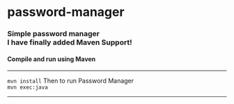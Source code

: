 password-manager
================

<h3>Simple password manager<br />
I have finally added Maven Support!</h3>
<h4>Compile and run using Maven</h4>
<hr>
<code>mvn install</code>
Then to run Password Manager <br />
<code>mvn exec:java</code>
<hr>
